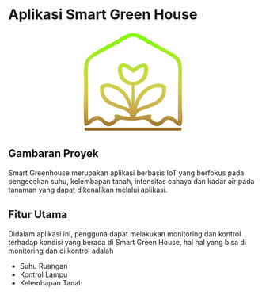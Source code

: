 # Aplikasi Smart Green House

<div align="center">
  <img src="assets/images/logo.png" alt="Logo Aplikasi" width="200" height="200"/>
</div>

## Gambaran Proyek

Smart Greenhouse merupakan aplikasi berbasis IoT yang berfokus pada pengecekan suhu, kelembapan tanah, intensitas cahaya dan kadar air pada tanaman yang dapat dikenalikan melalui aplikasi.

## Fitur Utama
Didalam aplikasi ini, pengguna dapat melakukan monitoring dan kontrol terhadap kondisi yang berada di Smart Green House, hal hal yang bisa di monitoring dan di kontrol adalah
- Suhu Ruangan
- Kontrol Lampu
- Kelembapan Tanah
